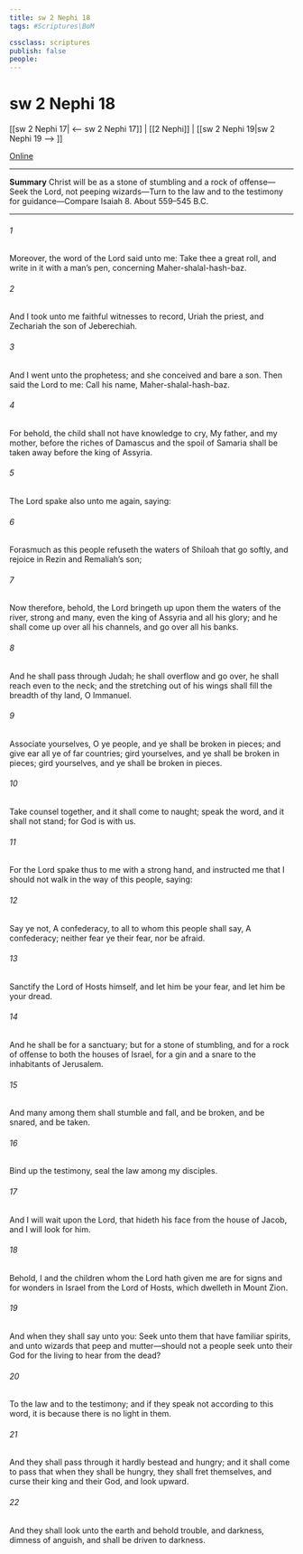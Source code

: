 ```yaml
---
title: sw 2 Nephi 18
tags: #Scriptures\BoM

cssclass: scriptures
publish: false
people:
---
```


# sw 2 Nephi 18
[[sw 2 Nephi 17| <-- sw 2 Nephi 17]] | [[2 Nephi]] | [[sw 2 Nephi 19|sw 2 Nephi 19 --> ]]

[Online](https://churchofjesuschrist.org/study/scriptures/bofm/2-ne/18?lang=eng)

---
__Summary__
Christ will be as a stone of stumbling and a rock of offense—Seek the Lord, not peeping wizards—Turn to the law and to the testimony for guidance—Compare Isaiah 8. About 559–545 B.C.

---
###### 1 
Moreover, the word of the Lord said unto me: Take thee a great roll, and write in it with a man’s pen, concerning Maher-shalal-hash-baz.

###### 2 
And I took unto me faithful witnesses to record, Uriah the priest, and Zechariah the son of Jeberechiah.

###### 3 
And I went unto the prophetess; and she conceived and bare a son. Then said the Lord to me: Call his name, Maher-shalal-hash-baz.

###### 4 
For behold, the child shall not have knowledge to cry, My father, and my mother, before the riches of Damascus and the spoil of Samaria shall be taken away before the king of Assyria.

###### 5 
The Lord spake also unto me again, saying:

###### 6 
Forasmuch as this people refuseth the waters of Shiloah that go softly, and rejoice in Rezin and Remaliah’s son;

###### 7 
Now therefore, behold, the Lord bringeth up upon them the waters of the river, strong and many, even the king of Assyria and all his glory; and he shall come up over all his channels, and go over all his banks.

###### 8 
And he shall pass through Judah; he shall overflow and go over, he shall reach even to the neck; and the stretching out of his wings shall fill the breadth of thy land, O Immanuel.

###### 9 
Associate yourselves, O ye people, and ye shall be broken in pieces; and give ear all ye of far countries; gird yourselves, and ye shall be broken in pieces; gird yourselves, and ye shall be broken in pieces.

###### 10 
Take counsel together, and it shall come to naught; speak the word, and it shall not stand; for God is with us.

###### 11 
For the Lord spake thus to me with a strong hand, and instructed me that I should not walk in the way of this people, saying:

###### 12 
Say ye not, A confederacy, to all to whom this people shall say, A confederacy; neither fear ye their fear, nor be afraid.

###### 13 
Sanctify the Lord of Hosts himself, and let him be your fear, and let him be your dread.

###### 14 
And he shall be for a sanctuary; but for a stone of stumbling, and for a rock of offense to both the houses of Israel, for a gin and a snare to the inhabitants of Jerusalem.

###### 15 
And many among them shall stumble and fall, and be broken, and be snared, and be taken.

###### 16 
Bind up the testimony, seal the law among my disciples.

###### 17 
And I will wait upon the Lord, that hideth his face from the house of Jacob, and I will look for him.

###### 18 
Behold, I and the children whom the Lord hath given me are for signs and for wonders in Israel from the Lord of Hosts, which dwelleth in Mount Zion.

###### 19 
And when they shall say unto you: Seek unto them that have familiar spirits, and unto wizards that peep and mutter—should not a people seek unto their God for the living to hear from the dead?

###### 20 
To the law and to the testimony; and if they speak not according to this word, it is because there is no light in them.

###### 21 
And they shall pass through it hardly bestead and hungry; and it shall come to pass that when they shall be hungry, they shall fret themselves, and curse their king and their God, and look upward.

###### 22 
And they shall look unto the earth and behold trouble, and darkness, dimness of anguish, and shall be driven to darkness.

